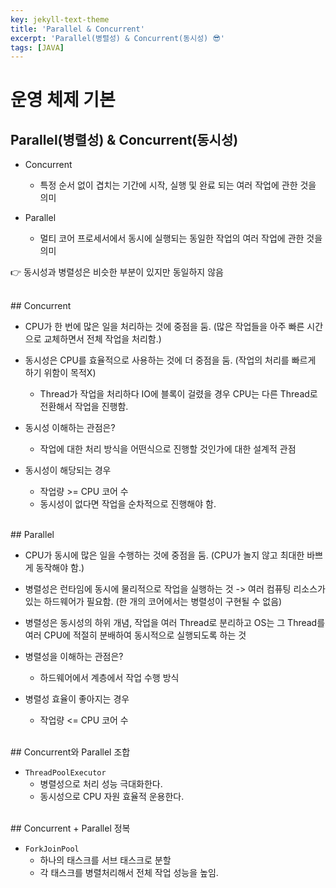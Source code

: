 ```yaml
---
key: jekyll-text-theme
title: 'Parallel & Concurrent'
excerpt: 'Parallel(병렬성) & Concurrent(동시성) 😎'
tags: [JAVA]
---
```


# 운영 체제 기본

## Parallel(병렬성) & Concurrent(동시성)

* Concurrent
	* 특정 순서 없이 겹치는 기간에 시작, 실행 및 완료 되는 여러 작업에 관한 것을 의미

* Parallel
	* 멀티 코어 프로세서에서 동시에 실행되는 동일한 작업의 여러 작업에 관한 것을 의미

:point_right: 동시성과 병렬성은 비슷한 부분이 있지만 동일하지 않음

<br>
## Concurrent

* CPU가 한 번에 많은 일을 처리하는 것에 중점을 둠. (많은 작업들을 아주 빠른 시간으로 교체하면서 전체 작업을 처리함.)

* 동시성은 CPU를 효율적으로 사용하는 것에 더 중점을 둠. (작업의 처리를 빠르게 하기 위함이 목적X)
	* Thread가 작업을 처리하다 IO에 블록이 걸렸을 경우 CPU는 다른 Thread로 전환해서 작업을 진행함.

* 동시성 이해하는 관점은?
	* 작업에 대한 처리 방식을 어떤식으로 진행할 것인가에 대한 설계적 관점

* 동시성이 해당되는 경우
	* 작업량 >=  CPU 코어 수
	* 동시성이 없다면 작업을 순차적으로 진행해야 함.

<br>
## Parallel

* CPU가 동시에 많은 일을 수행하는 것에 중점을 둠. (CPU가 놀지 않고 최대한 바쁘게 동작해야 함.)

* 병렬성은 런타임에 동시에 물리적으로 작업을 실행하는 것 -> 여러 컴퓨팅 리소스가 있는 하드웨어가 필요함. (한 개의 코어에서는 병렬성이 구현될 수 없음)

* 병렬성은 동시성의 하위 개념, 작업을 여러 Thread로 분리하고 OS는 그 Thread를 여러 CPU에 적절히 분배하여 동시적으로 실행되도록 하는 것

* 병렬성을 이해하는 관점은?
	* 하드웨어에서 계층에서 작업 수행 방식

* 병렬성 효율이 좋아지는 경우
	* 작업량 <= CPU 코어 수

<br>
## Concurrent와 Parallel 조합

* `ThreadPoolExecutor`
	* 병렬성으로 처리 성능 극대화한다.
	* 동시성으로 CPU 자원 효율적 운용한다.

<br>
## Concurrent + Parallel 정복

* `ForkJoinPool`
	* 하나의 태스크를 서브 태스크로 분할
	* 각 태스크를 병렬처리해서 전체 작업 성능을 높임.